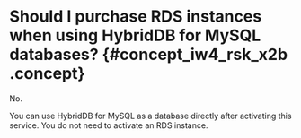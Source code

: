 # Should I purchase RDS instances when using HybridDB for MySQL databases? {#concept_iw4_rsk_x2b .concept}

No.

You can use HybridDB for MySQL as a database directly after activating this service. You do not need to activate an RDS instance.

